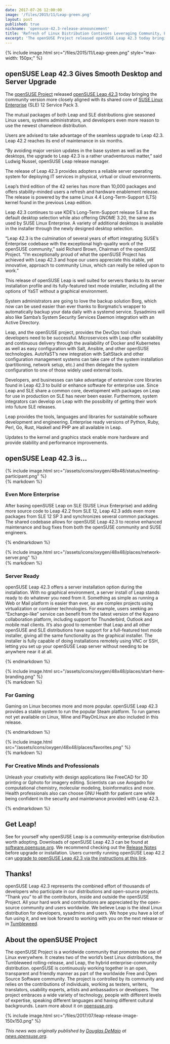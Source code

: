 ```yaml
---
date: 2017-07-26 12:00:00
image: '/files/2015/11/Leap-green.png'
layout: post
published: true
nickname: 'opensuse-42.3-release-announcement'
title: 'Refresh of Linux Distribution Continues Leveraging Community, Enterprise Benefits'
excerpt: 'The openSUSE Project released openSUSE Leap 42.3 today bringing the community version more closely aligned with its shared core of SUSE Linux Enterprise (SLE) 12 Service Pack 3. The mutual packages of both Leap and SLE distributions give seasoned Linux users, systems administrators, and developers even more reason to use the newest chameleon distribution.'
---
```


{% include image.html src="/files/2015/11/Leap-green.png" style="max-width: 150px;" %}

## openSUSE Leap 42.3 Gives Smooth Desktop and Server Upgrade

The [openSUSE Project][opensuse] released [openSUSE Leap 42.3][opensuse-leap] today bringing the community version more closely aligned with its shared core of [SUSE Linux Enterprise][sle] (SLE) 12 Service Pack 3.

The mutual packages of both Leap and SLE distributions give seasoned Linux users, systems administrators, and developers even more reason to use the newest chameleon distribution.

Users are advised to take advantage of the seamless upgrade to Leap 42.3. Leap 42.2 reaches its end of maintenance in six months.

“By avoiding major version updates in the base system as well as the desktops, the upgrade to Leap 42.3 is a rather unadventurous matter,” said Ludwig Nussel, openSUSE Leap release manager.

The release of Leap 42.3 provides adopters a reliable server operating system for deploying IT services in physical, virtual or cloud environments.

Leap’s third edition of the 42 series has more than 10,000 packages and offers stability-minded users a refresh and hardware enablement release. The release is powered by the same Linux 4.4 Long-Term-Support (LTS) kernel found in the previous Leap edition.

Leap 42.3 continues to use KDE’s Long-Term-Support release 5.8 as the default desktop selection while also offering GNOME 3.20, the same as used by SUSE Linux Enterprise. A variety of additional desktops is available in the installer through the newly designed desktop selection.

“Leap 42.3 is the culmination of several years of effort integrating SUSE’s Enterprise codebase with the exceptional high-quality work of the openSUSE community,” said Richard Brown, Chairman of the openSUSE Project. “I’m exceptionally proud of what the openSUSE Project has achieved with Leap 42.3 and hope our users appreciate this stable, yet innovative, approach to community Linux, which can really be relied upon to work.”

This release of openSUSE Leap is well suited for servers thanks to its server installation profile and its fully-featured text mode installer, including all the options of YaST without a graphical environment.

System administrators are going to love the backup solution Borg, which now can be used easier than ever thanks to Borgmatic’s wrapper to automatically backup your data daily with a systemd service. Sysadmins will also like Samba’s System Security Services Daemon integration with an Active Directory.

Leap, and the openSUSE project, provides the DevOps tool chain developers need to be successful. Microservices with Leap offer scalability and continuous delivery through the availability of Docker and Kubernetes as well as easy configuration with Salt, Ansible, and other openSUSE technologies. AutoYaST’s new integration with SaltStack and other configuration management systems can take care of the system installation (partitioning, network setup, etc.) and then delegate the system configuration to one of those widely used external tools.

Developers, and businesses can take advantage of extensive core libraries found in Leap 42.3 to build or enhance software for enterprise use. Since Leap and SLE share a common core, development with packages on Leap for use in production on SLE has never been easier. Furthermore, system integrators can develop on Leap with the possibility of getting their work into future SLE releases.

Leap provides the tools, languages and libraries for sustainable software development and engineering. Enterprise ready versions of Python, Ruby, Perl, Go, Rust, Haskell and PHP are all available in Leap.

Updates to the kernel and graphics stack enable more hardware and provide stability and performance improvements.

## openSUSE Leap 42.3 is…

<div class='row'>
<div class='col-sm-2'>
{% include image.html src="/assets/icons/oxygen/48x48/status/meeting-participant.png" %}
</div>
<div class='col-sm-10'>
{% markdown %}

### Even More Enterprise

After basing openSUSE Leap on SLE (SUSE Linux Enterprise) and adding more source code to Leap 42.2 from SLE 12, Leap 42.3 adds even more packages from SLE 12 SP 3 and synchronizes several common packages. The shared codebase allows for openSUSE Leap 42.3 to receive enhanced maintenance and bug fixes from both the openSUSE community and SUSE engineers.

{% endmarkdown %}
</div>
</div>
<div class='row'>
<div class='col-sm-2'>
{% include image.html src="/assets/icons/oxygen/48x48/places/network-server.png" %}
</div>
<div class='col-sm-10'>
{% markdown %}

### Server Ready

openSUSE Leap 42.3 offers a server installation option during the installation. With no graphical environment, a server install of Leap stands ready to do whatever you need from it. Something as simple as running a Web or Mail platform is easier than ever, as are complex projects using virtualization or container technologies. For example, users seeking an “Exchange-like” service can benefit from the latest version of the Kopano collaboration platform, including support for Thunderbird, Outlook and mobile mail clients. It’s also good to remember that Leap and all other openSUSE and SLE distributions have support for a full-featured text mode installer, giving all the same functionality as the graphical installer. The installer is fully capable of doing installations remotely using VNC or SSH, letting you set up your openSUSE Leap server without needing to be anywhere near it at all.

{% endmarkdown %}
</div>
</div>
<div class='row'>
<div class='col-sm-2'>
{% include image.html src="/assets/icons/oxygen/48x48/places/start-here-branding.png" %}
</div>
<div class='col-sm-10'>
{% markdown %}

### For Gaming

Gaming on Linux becomes more and more popular. openSUSE Leap 42.3 provides a stable system to run the popular Steam platform. To run games not yet available on Linux, Wine and PlayOnLinux are also included in this release.

{% endmarkdown %}
</div>
</div>
<div class='row'>
<div class='col-sm-2'>
{% include image.html src="/assets/icons/oxygen/48x48/places/favorites.png" %}
</div>
<div class='col-sm-10'>
{% markdown %}

### For Creative Minds and Professionals

Unleash your creativity with design applications like FreeCAD for 3D printing or Gphoto for imagery editing. Scientists can use Avogadro for computational chemistry, molecular modeling, bioinformatics and more. Health professionals also can choose GNU Health for patient care while being confident in the security and maintenance provided with Leap 42.3.

{% endmarkdown %}
</div>
</div>

## Get Leap!

See for yourself why openSUSE Leap is a community-enterprise distribution worth adopting. Downloads of openSUSE Leap 42.3 can be found at [software.opensuse.org][software.opensuse.org]. We recommend checking out the [Release Notes][release-notes] before upgrade or installation. Users currently running openSUSE Leap 42.2 can [upgrade to openSUSE Leap 42.3 via the instructions at this link][upgrade].

## Thanks!

openSUSE Leap 42.3 represents the combined effort of thousands of developers who participate in our distributions and open-source projects. “Thank you” to all the contributors, inside and outside the openSUSE Project. All your hard work and contributions are appreciated by the open-source community and users worldwide. We believe Leap is the ideal Linux distribution for developers, sysadmins and users. We hope you have a lot of fun using it, and we look forward to working with you on the next release or in [Tumbleweed][tumbleweed].

## About the openSUSE Project

The openSUSE Project is a worldwide community that promotes the use of Linux everywhere. It creates two of the world’s best Linux distributions, the Tumbleweed rolling-release, and Leap, the hybrid enterprise-community distribution. openSUSE is continuously working together in an open, transparent and friendly manner as part of the worldwide Free and Open Source Software community. The project is controlled by its community and relies on the contributions of individuals, working as testers, writers, translators, usability experts, artists and ambassadors or developers. The project embraces a wide variety of technology, people with different levels of expertise, speaking different languages and having different cultural backgrounds. Learn more about it on [opensuse.org][opensuse].

{% include image.html src="/files/2017/07/leap-release-image-150x150.png" %}

*This news was originally published by [Douglas DeMaio][douglas-demaio] at [news.opensuse.org][news.opensuse.org].*

[opensuse]:                 https://www.opensuse.org/
[opensuse-leap]:            https://software.opensuse.org/distributions/leap
[sle]:                      https://www.suse.com/products/server/
[software.opensuse.org]:    https://software.opensuse.org/distributions/leap
[release-notes]:            https://doc.opensuse.org/release-notes/x86_64/openSUSE/Leap/42.3/
[upgrade]:                  https://en.opensuse.org/Upgrade
[tumbleweed]:               https://en.opensuse.org/Tumbleweed
[douglas-demaio]:           https://news.opensuse.org/author/ddemaio/
[news.opensuse.org]:        https://news.opensuse.org/2017/07/26/refresh-of-linux-distribution-continues-leveraging-community-enterprise-benefits/
